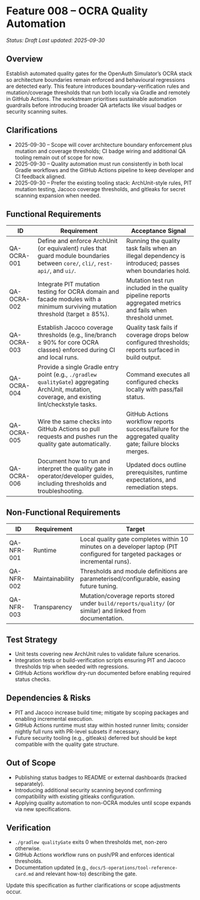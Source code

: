 # Feature 008 – OCRA Quality Automation

_Status: Draft_
_Last updated: 2025-09-30_

## Overview
Establish automated quality gates for the OpenAuth Simulator’s OCRA stack so architecture boundaries remain enforced and behavioural regressions are detected early. This feature introduces boundary-verification rules and mutation/coverage thresholds that run both locally via Gradle and remotely in GitHub Actions. The workstream prioritises sustainable automation guardrails before introducing broader QA artefacts like visual badges or security scanning suites.

## Clarifications
- 2025-09-30 – Scope will cover architecture boundary enforcement plus mutation and coverage thresholds; CI badge wiring and additional QA tooling remain out of scope for now.
- 2025-09-30 – Quality automation must run consistently in both local Gradle workflows and the GitHub Actions pipeline to keep developer and CI feedback aligned.
- 2025-09-30 – Prefer the existing tooling stack: ArchUnit-style rules, PIT mutation testing, Jacoco coverage thresholds, and gitleaks for secret scanning expansion when needed.

## Functional Requirements
| ID | Requirement | Acceptance Signal |
|----|-------------|-------------------|
| QA-OCRA-001 | Define and enforce ArchUnit (or equivalent) rules that guard module boundaries between `core/`, `cli/`, `rest-api/`, and `ui/`. | Running the quality task fails when an illegal dependency is introduced; passes when boundaries hold. |
| QA-OCRA-002 | Integrate PIT mutation testing for OCRA domain and facade modules with a minimum surviving mutation threshold (target ≥ 85%). | Mutation test run included in the quality pipeline reports aggregated metrics and fails when threshold unmet. |
| QA-OCRA-003 | Establish Jacoco coverage thresholds (e.g., line/branch ≥ 90% for core OCRA classes) enforced during CI and local runs. | Quality task fails if coverage drops below configured thresholds; reports surfaced in build output. |
| QA-OCRA-004 | Provide a single Gradle entry point (e.g., `./gradlew qualityGate`) aggregating ArchUnit, mutation, coverage, and existing lint/checkstyle tasks. | Command executes all configured checks locally with pass/fail status. |
| QA-OCRA-005 | Wire the same checks into GitHub Actions so pull requests and pushes run the quality gate automatically. | GitHub Actions workflow reports success/failure for the aggregated quality gate; failure blocks merges. |
| QA-OCRA-006 | Document how to run and interpret the quality gate in operator/developer guides, including thresholds and troubleshooting. | Updated docs outline prerequisites, runtime expectations, and remediation steps. |

## Non-Functional Requirements
| ID | Requirement | Target |
|----|-------------|--------|
| QA-NFR-001 | Runtime | Local quality gate completes within 10 minutes on a developer laptop (PIT configured for targeted packages or incremental runs). |
| QA-NFR-002 | Maintainability | Thresholds and module definitions are parameterised/configurable, easing future tuning. |
| QA-NFR-003 | Transparency | Mutation/coverage reports stored under `build/reports/quality/` (or similar) and linked from documentation. |

## Test Strategy
- Unit tests covering new ArchUnit rules to validate failure scenarios.
- Integration tests or build-verification scripts ensuring PIT and Jacoco thresholds trip when seeded with regressions.
- GitHub Actions workflow dry-run documented before enabling required status checks.

## Dependencies & Risks
- PIT and Jacoco increase build time; mitigate by scoping packages and enabling incremental execution.
- GitHub Actions runtime must stay within hosted runner limits; consider nightly full runs with PR-level subsets if necessary.
- Future security tooling (e.g., gitleaks) deferred but should be kept compatible with the quality gate structure.

## Out of Scope
- Publishing status badges to README or external dashboards (tracked separately).
- Introducing additional security scanning beyond confirming compatibility with existing gitleaks configuration.
- Applying quality automation to non-OCRA modules until scope expands via new specifications.

## Verification
- `./gradlew qualityGate` exits 0 when thresholds met, non-zero otherwise.
- GitHub Actions workflow runs on push/PR and enforces identical thresholds.
- Documentation updated (e.g., `docs/5-operations/tool-reference-card.md` and relevant how-to) describing the gate.

Update this specification as further clarifications or scope adjustments occur.

